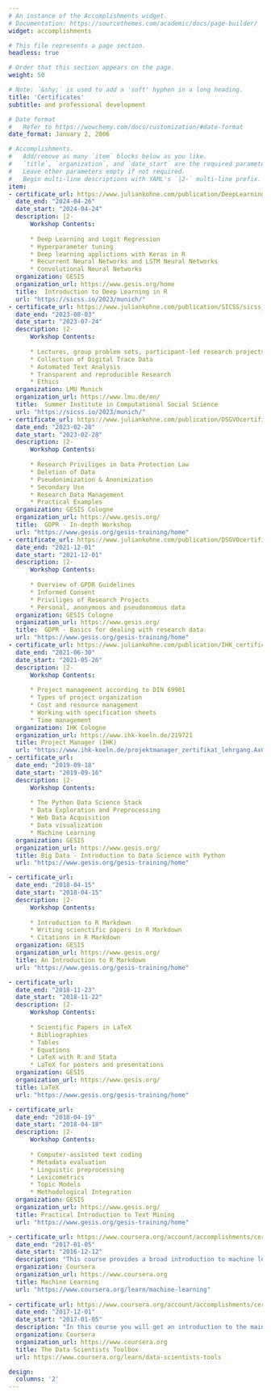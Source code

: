 ```yaml
---
# An instance of the Accomplishments widget.
# Documentation: https://sourcethemes.com/academic/docs/page-builder/
widget: accomplishments

# This file represents a page section.
headless: true

# Order that this section appears on the page.
weight: 50

# Note: `&shy;` is used to add a 'soft' hyphen in a long heading.
title: 'Certificates'
subtitle: and professional development

# Date format
#   Refer to https://wowchemy.com/docs/customization/#date-format
date_format: January 2, 2006

# Accomplishments.
#   Add/remove as many `item` blocks below as you like.
#   `title`, `organization`, and `date_start` are the required parameters.
#   Leave other parameters empty if not required.
#   Begin multi-line descriptions with YAML's `|2-` multi-line prefix.
item:
- certificate_url: https://www.juliankohne.com/publication/DeepLearning/Deep_learning_certificate.pdf
  date_end: "2024-04-26"
  date_start: "2024-04-24"
  description: |2-
      Workshop Contents:
      
      * Deep Learning and Logit Regression
      * Hyperparameter tuning
      * Deep learning applictions with Keras in R
      * Recurrent Neural Networks and LSTM Neural Networks
      * Convolutional Neural Networks
  organization: GESIS
  organization_url: https://www.gesis.org/home
  title:  Introduction to Deep Learning in R
  url: "https://sicss.io/2023/munich/"
- certificate_url: https://www.juliankohne.com/publication/SICSS/sicss_certificateofattendance_kohne.pdf
  date_end: "2023-08-03"
  date_start: "2023-07-24"
  description: |2-
      Workshop Contents:
      
      * Lectures, group problem sets, participant-led research projects
      * Collection of Digital Trace Data
      * Automated Text Analysis
      * Transparent and reproducible Research
      * Ethics
  organization: LMU Munich
  organization_url: https://www.lmu.de/en/
  title:  Summer Institute in Computational Social Science
  url: "https://sicss.io/2023/munich/"
- certificate_url: https://www.juliankohne.com/publication/DSGVOcertificate/DSGVOcertificate2.pdf
  date_end: "2023-02-28"
  date_start: "2023-02-28"
  description: |2-
      Workshop Contents:
      
      * Research Priviliges in Data Protection Law
      * Deletion of Data
      * Pseudonimization & Anonimization
      * Secondary Use
      * Research Data Management
      * Practical Examples
  organization: GESIS Cologne
  organization_url: https://www.gesis.org/
  title:  GDPR - In-depth Workshop
  url: "https://www.gesis.org/gesis-training/home"
- certificate_url: https://www.juliankohne.com/publication/DSGVOcertificate/DSGVOcertificate.pdf
  date_end: "2021-12-01"
  date_start: "2021-12-01"
  description: |2-
      Workshop Contents:
      
      * Overview of GPDR Guidelines
      * Informed Consent
      * Priviliges of Research Projects
      * Personal, anonymous and pseudonomous data
  organization: GESIS Cologne
  organization_url: https://www.gesis.org/
  title:  GDPR - Basics for dealing with research data 
  url: "https://www.gesis.org/gesis-training/home"
- certificate_url: https://www.juliankohne.com/publication/IHK_certificate/IHK_certificate.pdf
  date_end: "2021-06-30"
  date_start: "2021-05-26"
  description: |2-
      Workshop Contents:
      
      * Project management according to DIN 69901
      * Types of project organization
      * Cost and resource management
      * Working with specification sheets
      * Time management
  organization: IHK Cologne
  organization_url: https://www.ihk-koeln.de/219721
  title: Project Manager (IHK)
  url: "https://www.ihk-koeln.de/projektmanager_zertifikat_lehrgang.AxCMS"
- certificate_url:
  date_end: "2019-09-18"
  date_start: "2019-09-16"
  description: |2-
      Workshop Contents:
      
      * The Python Data Science Stack
      * Data Exploration and Preprocessing
      * Web Data Acquisition
      * Data visualization
      * Machine Learning
  organization: GESIS
  organization_url: https://www.gesis.org/
  title: Big Data - Introduction to Data Science with Python
  url: "https://www.gesis.org/gesis-training/home"

- certificate_url:
  date_end: "2018-04-15"
  date_start: "2018-04-15"
  description: |2- 
      Workshop Contents:
      
      * Introduction to R Markdown
      * Writing scienctific papers in R Markdown
      * Citations in R Markdown
  organization: GESIS
  organization_url: https://www.gesis.org/
  title: An Introduction to R Markdown
  url: "https://www.gesis.org/gesis-training/home"

- certificate_url:
  date_end: "2018-11-23"
  date_start: "2018-11-22"
  description: |2-
      Workshop Contents:
      
      * Scientific Papers in LaTeX
      * Bibliographies
      * Tables
      * Equations
      * LaTeX with R and Stata
      * LaTeX for posters and presentations
  organization: GESIS
  organization_url: https://www.gesis.org/
  title: LaTeX
  url: "https://www.gesis.org/gesis-training/home"

- certificate_url:
  date_end: "2018-04-19"
  date_start: "2018-04-18"
  description: |2- 
      Workshop Contents:
          
      * Computer-assisted text coding
      * Metadata evaluation
      * Linguistic preprocessing
      * Lexicometrics
      * Topic Models
      * Methodological Integration
  organization: GESIS
  organization_url: https://www.gesis.org/
  title: Practical Introduction to Text Mining
  url: "https://www.gesis.org/gesis-training/home"

- certificate_url: https://www.coursera.org/account/accomplishments/certificate/XHFF9VRK6RJ7
  date_end: "2017-01-05"
  date_start: "2016-12-12"
  description: "This course provides a broad introduction to machine learning, datamining, and statistical pattern recognition. Topics include: (i) Supervised learning (parametric/non-parametric algorithms, support vector machines, kernels, neural networks). (ii) Unsupervised learning (clustering, dimensionality reduction, recommender systems, deep learning). (iii) Best practices in machine learning (bias/variance theory; innovation process in machine learning and AI). The course will also draw from numerous case studies and applications, so that you'll also learn how to apply learning algorithms to building smart robots (perception, control), text understanding (web search, anti-spam), computer vision, medical informatics, audio, database mining, and other areas."
  organization: Coursera
  organization_url: https://www.coursera.org
  title: Machine Learning
  url: "https://www.coursera.org/learn/machine-learning"
  
- certificate_url: https://www.coursera.org/account/accomplishments/certificate/9G9WWMS84QYA
  date_end: "2017-12-01"
  date_start: "2017-01-05"
  description: "In this course you will get an introduction to the main tools and ideas in the data scientist's toolbox. The course gives an overview of the data, questions, and tools that data analysts and data scientists work with. There are two components to this course. The first is a conceptual introduction to the ideas behind turning data into actionable knowledge. The second is a practical introduction to the tools that will be used in the program like version control, markdown, git, GitHub, R, and RStudio."
  organization: Coursera
  organization_url: https://www.coursera.org
  title: The Data Scientists Toolbox
  url: https://www.coursera.org/learn/data-scientists-tools

design:
  columns: '2' 
---
```

